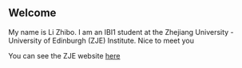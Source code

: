 ## Welcome 

My name is Li Zhibo. 
I am an IBI1 student at the Zhejiang University - University of Edinburgh (ZJE) Institute.
Nice to meet you

You can see the ZJE website [here](https://zje.zju.edu.cn/zje/main.htm) 
